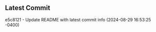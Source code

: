 
## Latest Commit
e5c8121 - Update README with latest commit info (2024-08-29 16:53:25 -0400) <Yunxi-Zhou>
